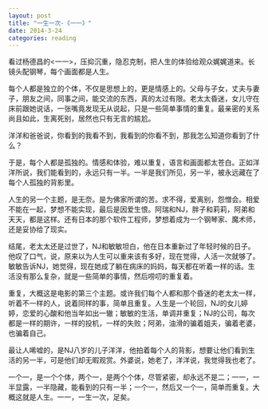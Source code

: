 ```yaml
---
layout: post
title: "一生一次-《一一》"
date: 2014-3-24
categories: reading
---
```


看过杨德昌的<一一>，压抑沉重，隐忍克制，把人生的体验给观众娓娓道来。长镜头配钢琴，每个画面都是人生。

每个人都是独立的个体，不仅是思想上的，更是情感上的。父母与子女，丈夫与妻子，朋友之间，同事之间，能交流的东西，真的太过有限。老太太昏迷，女儿守在床前跟她说话，一张嘴竟发现无从说起，只是一些简单事情的重复。最亲密的关系尚且如此，生离死别，居然也只有无言的尴尬。

洋洋和爸爸说，你看到的我看不到，我看到的你看不到，那我怎么知道你看到了什么？

于是，每个人都是孤独的。情感和体验，难以重复，语言和画面都太苍白。正如洋洋所说，我们能看到的，永远只有一半。一半是我们所见，另一半，被永远藏在了每个人孤独的背影里。

人生的另一个主题，是无奈。是为佛家所谓的苦。求不得，爱离别，怨憎会。相爱不能在一起，梦想不能实现，最后是因爱生恨。阿瑞和NJ，胖子和莉莉，阿弟和天天，都是这样。还有日本的那个软件工程师，梦想着成为一个钢琴家、魔术师，还是妥协给了现实。

结尾，老太太还是过世了，NJ和敏敏坦白，他在日本重新过了年轻时候的日子。他叹了口气，说，原来以为人生可以重来该有多好，现在觉得，人活一次就够了。敏敏告诉NJ，她觉得，现在她成了躺在病床的妈妈，每天都在听着一样的话。生活没有那么复杂，就是一些简单的事情，然后唠叨的重复着。

重复，大概这是电影的第三个主题。或许我们每个人都和那个昏迷的老太太一样，听着不一样的人，说着同样的事，简单且重复。人生是一个轮回，NJ的女儿婷婷，恋爱的心酸和他当年如出一辙；敏敏的生活，单调并重复；NJ的公司，每次都是一样的期许，一样的投机，一样的失败；阿弟，油滑的骗着姐夫，骗着老婆，也骗着自己。

最让人唏嘘的，是NJ八岁的儿子洋洋，他拍着每个人的背影，想要让他们看到生活的另一半，可是他们却无暇观赏。外婆说，她老了，洋洋说，我觉得我也老了。

一个一，是一个个体，两个一，是两个个体，尽管紧密，却永远不是二；一一，一半显露，一半隐藏，能看到的只有一半；一个一，然后又一个一，简单而重复。大概这就是人生。一一，一生一次，足矣。
 